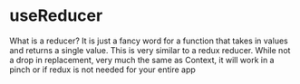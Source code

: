 # useReducer
What is a reducer? It is just a fancy word for a function that takes in values and returns a single value. This is very similar to a redux reducer. While not a drop in replacement, very much the same as Context, it will work in a pinch or if redux is not needed for your entire app